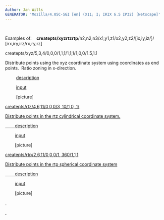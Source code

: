 ```yaml
---
Author: Jan Wills
GENERATOR: 'Mozilla/4.05C-SGI [en] (X11; I; IRIX 6.5 IP32) [Netscape]'
---
```


 

Examples of:   
**createpts/xyzrtzrtp**/n2,n2,n3/x1,y1,z1/x2,y2,z2/[ix,iy,iz/]/
[irx,iry,irz/rx,ry,rz]

 createpts/xyz/5,3,4/0,0,0/1,1,1/1,1,1/1,0,0/1.5,1.1

 Distribute points using the xyz coordinate system using coordinates as
 end points.  Ratio zoning in x-direction.

          [description](createptsdes1.md)

          [input](input.createptsxyz)

          [picture]<a href="https://lanl.github.io/LaGriT/assets/images/createptsxyz.gif">

 createpts/rtz/4,6,11/0,0,0/3,,10/1,0, 1/

 Distribute points in the rtz cylindrical coordinate system.

         [description](createptsdes2.md)

         [input](input.createptscyl)

         [picture]<a href="https://lanl.github.io/LaGriT/assets/images/createptscyl.gif">

 createpts/rtp/2,6,11/0,0,0/1,,360/1,1,1

 Distribute points in the rtp spherical coordinate system

         [description](createptsdes3.md)

         [input](input.createptssp)

         [picture]<a href="https://lanl.github.io/LaGriT/assets/images/createptsph.gif">

 

 


